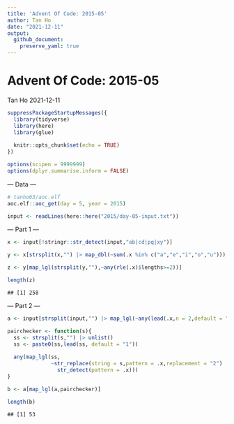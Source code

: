 ```yaml
---
title: 'Advent Of Code: 2015-05'
author: Tan Ho
date: "2021-12-11"
output:
  github_document:
    preserve_yaml: true
---
```


Advent Of Code: 2015-05
================
Tan Ho
2021-12-11

``` r
suppressPackageStartupMessages({
  library(tidyverse)
  library(here)
  library(glue)
  
  knitr::opts_chunk$set(echo = TRUE)
})

options(scipen = 9999999)
options(dplyr.summarise.inform = FALSE)
```

— Data —

``` r
# tanho63/aoc.elf
aoc.elf::aoc_get(day = 5, year = 2015)
```

``` r
input <- readLines(here::here("2015/day-05-input.txt"))
```

— Part 1 —

``` r
x <- input[!stringr::str_detect(input,"ab|cd|pq|xy")]

y <- x[strsplit(x,"") |> map_dbl(~sum(.x %in% c("a","e","i","o","u"))) >= 3]

z <- y[map_lgl(strsplit(y,""),~any(rle(.x)$lengths>=2))]

length(z)
```

    ## [1] 258

— Part 2 —

``` r
a <- input[strsplit(input,"") |> map_lgl(~any(lead(.x,n = 2,default = "")==.x))]

pairchecker <- function(s){
  ss <- strsplit(s,"") |> unlist()
  ss <- paste0(ss,lead(ss, default = "1"))
  
  any(map_lgl(ss, 
              ~str_replace(string = s,pattern = .x,replacement = "2") |>
                str_detect(pattern = .x)))
}

b <- a[map_lgl(a,pairchecker)]

length(b)
```

    ## [1] 53
